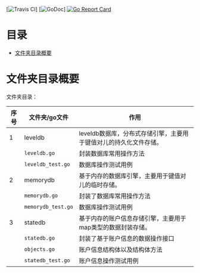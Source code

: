 [![Travis CI](https://travis-ci.org/shengdoushi/base58.svg?branch=master)]
[![GoDoc](https://www.godoc.org/github.com/shengdoushi/base58?status.svg)]
[![Go Report Card](https://goreportcard.com/badge/github.com/shengdoushi/base58)](https://goreportcard.com/report/github.com/shengdoushi/base58)

[^1]:上面三个图标在每个README里面可有可不有，但如果项目在GitHub或固定网站上，或是你的项目包引用了网上资源，请使用这三个图标嵌入引用或说明链接地址。
[^1]:passing对应着项目所在网址,reference对应着参考网址，report对应着文档地址

# 目录
 - [文件夹目录概要](#文件夹目录概要)

# 文件夹目录概要

文件夹目录：    

 序号 | 文件夹/go文件 | 作用 
---|-------|---
 1 | leveldb | leveldb数据库，分布式存储引擎，主要用于键值对儿的持久化文件存储。
 &nbsp;| `leveldb.go` | 封装数据库常用操作方法
 &nbsp;| `leveldb_test.go` | 数据库操作测试用例
 2 | memorydb | 基于内存的数据库引擎，主要用于键值对儿的临时存储。
 &nbsp;| `memorydb.go` | 封装了数据库常用操作方法
 &nbsp;| `memorydb_test.go` | 数据库操作测试用例
 3 | statedb | 基于内存的账户信息存储引擎，主要用于map类型的数据封装存储。
 &nbsp;| `statedb.go` | 封装了基于账户信息的数据操作接口
 &nbsp;| `objects.go` | 账户信息结构体以及结构体方法
 &nbsp;| `statedb_test.go` | 账户信息操作测试用例
 
